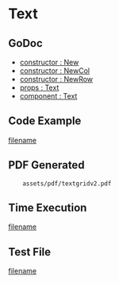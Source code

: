 # Text

## GoDoc
* [constructor : New](https://pkg.go.dev/github.com/huabtc/maroto/v2/pkg/components/text#New)
* [constructor : NewCol](https://pkg.go.dev/github.com/huabtc/maroto/v2/pkg/components/text#NewCol)
* [constructor : NewRow](https://pkg.go.dev/github.com/huabtc/maroto/v2/pkg/components/text#NewRow)
* [props : Text](https://pkg.go.dev/github.com/huabtc/maroto/v2/pkg/props#Text)
* [component : Text](https://pkg.go.dev/github.com/huabtc/maroto/v2/pkg/components/text#Text)


## Code Example
[filename](../../assets/examples/textgrid/v2/main.go ':include :type=code')

## PDF Generated
```pdf
	assets/pdf/textgridv2.pdf
```

## Time Execution
[filename](../../assets/text/textgridv2.txt  ':include :type=code')

## Test File
[filename](https://raw.githubusercontent.com/johnfercher/maroto/master/test/maroto/examples/textgrid.json  ':include :type=code')